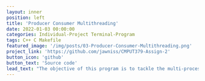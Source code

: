```yaml
---
layout: inner
position: left
title: 'Producer Consumer Multithreading'
date: 2022-01-03 00:00:00
categories: Individual-Project Terminal-Program
tags: C++ C Makefile
featured_image: '/img/posts/03-Producer-Consumer-Multithreading.png'
project_link: 'https://github.com/jawniss/CMPUT379-Assign-2'
button_icon: 'github'
button_text: 'Source code'
lead_text: "The objective of this program is to tackle the multi-processing synchronization producer-consumer problem. A variable number of multithreaded consumers is used to simulate multiple consumers trying to simultaneously access the same data buffer. Mutual exclusion locks are used so that if the producer or a consumer is accessing the buffer, they have exclusive and uninterrupted access, preventing unintended shared data between multiple consumers. A summary of all work done and transactions are logged into log files within the project's directory."
---
```

